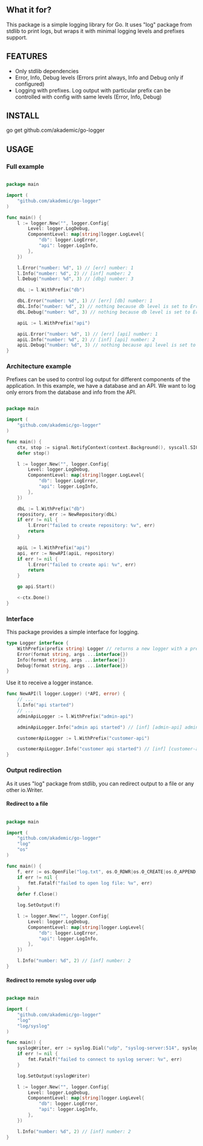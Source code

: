 ## What it for?

This package is a simple logging library for Go.
It uses "log" package from stdlib to print logs, but wraps it with minimal logging levels and prefixes support.

## FEATURES

- Only stdlib dependencies
- Error, Info, Debug levels (Errors print always, Info and Debug only if configured)
- Logging with prefixes. Log output with particular prefix can be controlled with config with same levels (Error, Info, Debug)

## INSTALL

go get github.com/akademic/go-logger

## USAGE

### Full example

```go

package main

import (
    "github.com/akademic/go-logger"
)

func main() {
    l := logger.New("", logger.Config{
        Level: logger.LogDebug,
        ComponentLevel: map[string]logger.LogLevel{
            "db": logger.LogError,
            "api": logger.LogInfo,
        },
    })

    l.Error("number: %d", 1) // [err] number: 1
    l.Info("number: %d", 2) // [inf] number: 2
    l.Debug("number: %d", 3) // [dbg] number: 3

    dbL := l.WithPrefix("db")

    dbL.Error("number: %d", 1) // [err] [db] number: 1
    dbL.Info("number: %d", 2) // nothing because db level is set to Error
    dbL.Debug("number: %d", 3) // nothing because db level is set to Error

    apiL := l.WithPrefix("api")

    apiL.Error("number: %d", 1) // [err] [api] number: 1
    apiL.Info("number: %d", 2) // [inf] [api] number: 2
    apiL.Debug("number: %d", 3) // nothing because api level is set to Info
}

```

### Architecture example

Prefixes can be used to control log output for different components of the application.
In this example, we have a database and an API.
We want to log only errors from the database and info from the API.

```go

package main

import (
    "github.com/akademic/go-logger"
)

func main() {
	ctx, stop := signal.NotifyContext(context.Background(), syscall.SIGINT, syscall.SIGTERM)
	defer stop()

    l := logger.New("", logger.Config{
        Level: logger.LogDebug,
        ComponentLevel: map[string]logger.LogLevel{
            "db": logger.LogError,
            "api": logger.LogInfo,
        },
    })

    dbL := l.WithPrefix("db")
    repository, err := NewRepository(dbL)
    if err != nil {
        l.Error("failed to create repository: %v", err)
        return
    }

    apiL := l.WithPrefix("api")
    api, err := NewAPI(apiL, repository)
    if err != nil {
        l.Error("failed to create api: %v", err)
        return
    }

    go api.Start()

    <-ctx.Done()
}
```

### Interface

This package provides a simple interface for logging.

```go
type Logger interface {
    WithPrefix(prefix string) Logger // returns a new logger with a prefix, prefix is replaced with new
    Error(format string, args ...interface{})
    Info(format string, args ...interface{})
    Debug(format string, args ...interface{})
}
```

Use it to receive a logger instance.

```go
func NewAPI(l logger.Logger) (*API, error) {
    // ...
    l.Info("api started")
    // ...
    adminApiLogger := l.WithPrefix("admin-api")

    adminApiLogger.Info("admin api started") // [inf] [admin-api] admin api started

    customerApiLogger := l.WithPrefix("customer-api")

    customerApiLogger.Info("customer api started") // [inf] [customer-api] customer api started
}
```

### Output redirection

As it uses "log" package from stdlib, you can redirect output to a file or any other io.Writer.

#### Redirect to a file

```go

package main

import (
    "github.com/akademic/go-logger"
    "log"
    "os"
)

func main() {
    f, err := os.OpenFile("log.txt", os.O_RDWR|os.O_CREATE|os.O_APPEND, 0666)
    if err != nil {
        fmt.Fatalf("failed to open log file: %v", err)
    }
    defer f.Close()

    log.SetOutput(f)

    l := logger.New("", logger.Config{
        Level: logger.LogDebug,
        ComponentLevel: map[string]logger.LogLevel{
            "db": logger.LogError,
            "api": logger.LogInfo,
        },
    })

    l.Info("number: %d", 2) // [inf] number: 2
}
```

#### Redirect to remote syslog over udp

```go

package main

import (
    "github.com/akademic/go-logger"
    "log"
    "log/syslog"
)

func main() {
    syslogWriter, err := syslog.Dial("udp", "syslog-server:514", syslog.LOG_INFO, "myapp")
    if err != nil {
        fmt.Fatalf("failed to connect to syslog server: %v", err)
    }

    log.SetOutput(syslogWriter)

    l := logger.New("", logger.Config{
        Level: logger.LogDebug,
        ComponentLevel: map[string]logger.LogLevel{
            "db": logger.LogError,
            "api": logger.LogInfo,
        },
    })

    l.Info("number: %d", 2) // [inf] number: 2
}
```
